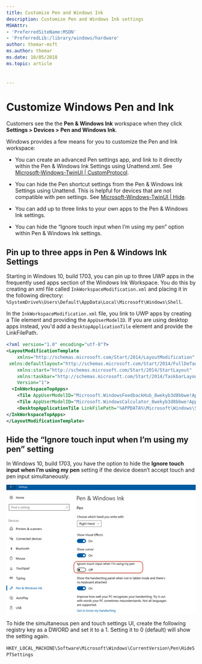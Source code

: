```yaml
---
title: Customize Pen and Windows Ink
description: Customize Pen and Windows Ink settings
MSHAttr:
- 'PreferredSiteName:MSDN'
- 'PreferredLib:/library/windows/hardware'
author: themar-msft
ms.author: themar
ms.date: 10/05/2018
ms.topic: article


---
```

# Customize Windows Pen and Ink

Customers see the the **Pen & Windows Ink** workspace when they click **Settings > Devices > Pen and Windows Ink**.

Windows provides a few means for you to customize the Pen and Ink workspace:

* You can create an advanced Pen settings app, and link to it directly within the Pen & Windows Ink Settings using Unattend.xml. See [Microsoft-Windows-TwinUI | CustomProtocol](unattend\Microsoft-Windows-TwinUI-customprotocol.md).

* You can hide the Pen shortcut settings from the Pen & Windows Ink Settings using Unattend. This is helpful for devices that are not compatible with pen settings. See [Microsoft-Windows-TwinUI | Hide](unattend\microsoft-windows-twinui-hide.md).

* You can add up to three links to your own apps to the Pen & Windows Ink settings.

* You can hide the “Ignore touch input when I’m using my pen” option within Pen & Windows Ink settings.

## Pin up to three apps in Pen & Windows Ink Settings

Starting in Windows 10, build 1703, you can pin up to three UWP apps in the frequently used apps section of the Windows Ink Workspace. You do this by creating an xml file called `InkWorkspaceModification.xml` and placing it in the following directory: `%SystemDrive%\Users\Default\AppData\Local\Microsoft\Windows\Shell`.

In the `InkWorkspaceModification.xml` file, you link to UWP apps by creating a Tile element and providing the `AppUserModelID`. If you are using desktop apps instead, you'd add a `DesktopApplicationTile` element and provide the LinkFilePath.

```xml
<?xml version="1.0" encoding="utf-8"?>
<LayoutModificationTemplate
    xmlns="http://schemas.microsoft.com/Start/2014/LayoutModification"
 xmlns:defaultlayout="http://schemas.microsoft.com/Start/2014/FullDefaultLayout"
    xmlns:start="http://schemas.microsoft.com/Start/2014/StartLayout"
    xmlns:taskbar="http://schemas.microsoft.com/Start/2014/TaskbarLayout"
    Version="1">
  <InkWorkspaceTopApps>
    <Tile AppUserModelID="Microsoft.WindowsFeedbackHub_8wekyb3d8bbwe!App"/>
    <Tile AppUserModelID="Microsoft.WindowsCalculator_8wekyb3d8bbwe!App"/>
    <DesktopApplicationTile LinkFilePath="%APPDATA%\Microsoft\Windows\Start Menu\Programs\OneDrive.lnk"/>
</InkWorkspaceTopApps>
</LayoutModificationTemplate>
```

## Hide the “Ignore touch input when I’m using my pen” setting

In Windows 10, build 1703, you have the option to hide the **Ignore touch input when I’m using my pen** setting if the device doesn’t accept touch and pen input simultaneously. 

![Screenshot of Pen and Windows Ink settings](..\images\pen-and-ink.png)

To hide the simultaneous pen and touch settings UI, create the following registry key as a DWORD and set it to a 1. Setting it to 0 (default) will show the setting again.

`HKEY_LOCAL_MACHINE\Software\Microsoft\Windows\CurrentVersion\Pen\HideSPTSettings`
